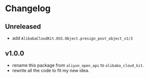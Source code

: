# Changelog

## Unreleased

- add `AlibabaCloudKit.OSS.Object.presign_post_object_v1/3`

## v1.0.0

- rename this package from `aliyun_open_api` to `alibaba_cloud_kit`.
- rewrite all the code to fit my new idea.
